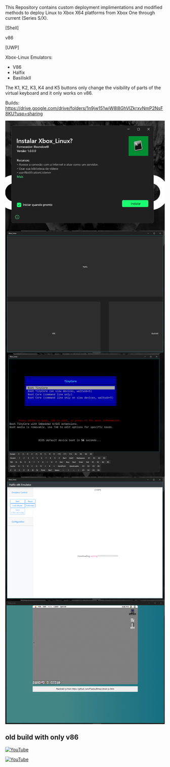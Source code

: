 This Repository contains custom deployment implimentations and modified methods to deploy Linux to Xbox X64 platforms from Xbox One through current (Series S/X).

[Shell]

v86

[UWP]

Xbox-Linux
Emulators:

- V86
- Halfix
- BasiliskII

The K1, K2, K3, K4 and K5 buttons only change the visibility of parts of the virtual keyboard and it only works on v86.

Builds: https://drive.google.com/drive/folders/1n9jw151wiW8l8GhVlZkrxvNmP2NsF8KU?usp=sharing

<img align="center" src="Img1.png">

<img align="center" src="Img3.png">

<img align="center" src="Img2.png">

<img align="center" src="Img5.png">

<img align="center" src="Img4.png">

## old build with only v86

[![YouTube](https://img.youtube.com/vi/wvQiqM_fJ_A/0.jpg)](https://www.youtube.com/watch?v=wvQiqM_fJ_A)

[![YouTube](https://img.youtube.com/vi/xbG8zSM8Hck/0.jpg)](https://www.youtube.com/watch?v=xbG8zSM8Hck)

